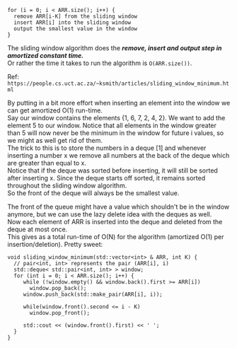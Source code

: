 ```
for (i = 0; i < ARR.size(); i++) {
  remove ARR[i-K] from the sliding window
  insert ARR[i] into the sliding window
  output the smallest value in the window
}
```

The sliding window algorithm does the ***remove, insert and output step in amortized constant time.*** <br />
Or rather the time it takes to run the algorithm is ``` O(ARR.size()) ```. <br />

Ref: ```https://people.cs.uct.ac.za/~ksmith/articles/sliding_window_minimum.html```

By putting in a bit more effort when inserting an element into the window we can get amortized O(1) run-time. <br />
Say our window contains the elements {1, 6, 7, 2, 4, 2}. We want to add the element 5 to our window. 
Notice that all elements in the window greater than 5 will now never be the minimum in the window for future i values, so we might as well get rid of them. <br />
The trick to this is to store the numbers in a deque [1] and whenever inserting a number x we remove all numbers at the back of the deque which are greater than equal to x. <br />
Notice that if the deque was sorted before inserting, it will still be sorted after inserting x. Since the deque starts off sorted, it remains sorted throughout the sliding window algorithm. <br />
So the front of the deque will always be the smallest value. <br />

The front of the queue might have a value which shouldn't be in the window anymore, but we can use the lazy delete idea with the deques as well. <br />
Now each element of ARR is inserted into the deque and deleted from the deque at most once. <br />
This gives as a total run-time of O(N) for the algorithm (amortized O(1) per insertion/deletion). Pretty sweet: <br />

```
void sliding_window_minimum(std::vector<int> & ARR, int K) {
  // pair<int, int> represents the pair (ARR[i], i)
  std::deque< std::pair<int, int> > window;
  for (int i = 0; i < ARR.size(); i++) {
     while (!window.empty() && window.back().first >= ARR[i])
       window.pop_back();
     window.push_back(std::make_pair(ARR[i], i));

     while(window.front().second <= i - K)
       window.pop_front();

     std::cout << (window.front().first) << ' ';
  }
}
```


